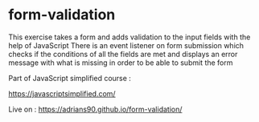 # form-validation

This exercise takes a form and adds validation to the input fields with the help of JavaScript
There is an event listener on form submission which checks if the conditions of all the fields are met and displays an error message with what is missing in order to be able to submit the form

Part of JavaScript simplified course :

https://javascriptsimplified.com/

Live on :
https://adrians90.github.io/form-validation/
